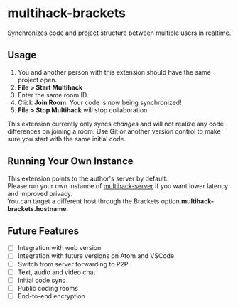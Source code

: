 # multihack-brackets
Synchronizes code and project structure between multiple users in realtime.

## Usage
1. You and another person with this extension should have the same project open.  
2. **File > Start Multihack**  
3. Enter the same room ID.    
4. Click **Join Room**. Your code is now being synchronized!  
5. **File > Stop Multihack** will stop collaboration.  

This extension currently only syncs *changes* and will not realize any code differences on joining a room. Use Git or another version control to make sure you start with the same initial code.

## Running Your Own Instance
This extension points to the author's server by default.  
Please run your own instance of [multihack-server](https://github.com/RationalCoding/multihack-server) if you want lower latency and improved privacy.  
You can target a different host through the Brackets option **multihack-brackets.hostname**.

## Future Features
- [ ] Integration with web version
- [ ] Integration with future versions on Atom and VSCode
- [ ] Switch from server forwarding to P2P
- [ ] Text, audio and video chat
- [ ] Initial code sync
- [ ] Public coding rooms
- [ ] End-to-end encryption
